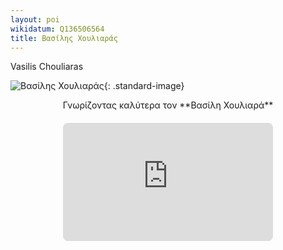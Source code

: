 ```yaml
---
layout: poi
wikidatum: Q136506564
title: Βασίλης Χουλιαράς 
---
```


Vasilis Chouliaras

![Βασίλης Χουλιαράς](https://upload.wikimedia.org/wikipedia/commons/thumb/e/e4/Vasilios_Chouliaras.jpg/400px-Vasilios_Chouliaras.jpg){: .standard-image}

<div style="text-align: center; max-width: 800px; margin: 0 auto;">
Γνωρίζοντας καλύτερα τον **Βασίλη Χουλιαρά** 
</div>

<div style="position: relative; padding-bottom: 37.5%; height: 0; overflow: hidden; margin: 20px auto; width: 66.67%;">
    <iframe 
        src="https://www.youtube-nocookie.com/embed/kM4jb2grMU0" 
        style="position: absolute; top: 0; left: 0; width: 100%; height: 100%; border-radius: 8px;" 
        frameborder="0" 
        allowfullscreen>
    </iframe>
</div>

